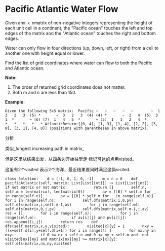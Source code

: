 # Pacific Atlantic Water Flow

Given an`m x n`matrix of non-negative integers representing the height of each unit cell in a continent, the "Pacific ocean" touches the left and top edges of the matrix and the "Atlantic ocean" touches the right and bottom edges.

Water can only flow in four directions \(up, down, left, or right\) from a cell to another one with height equal or lower.

Find the list of grid coordinates where water can flow to both the Pacific and Atlantic ocean.

**Note:**

1. The order of returned grid coordinates does not matter.
2. Both m and n are less than 150.

**Example:**

```text
Given the following 5x5 matrix:  Pacific ~   ~   ~   ~   ~        ~  1   2   2   3  (5) *       ~  3   2   3  (4) (4) *       ~  2   4  (5)  3   1  *       ~ (6) (7)  1   4   5  *       ~ (5)  1   1   2   4  *          *   *   *   *   * AtlanticReturn:[[0, 4], [1, 3], [1, 4], [2, 2], [3, 0], [3, 1], [4, 0]] (positions with parentheses in above matrix).
```

分析

类似_longest increasing path in matrix_

但是这里从结果出发，从四条边开始往里走 标记可达的点用visited。

这里有2个visited 表示2个海洋，最近结果要同时满足这俩visited.

```text
class Solution:    d = [-1, 0, 1, 0, -1]    m = n = 0    def pacificAtlantic(self, matrix: List[List[int]]) -> List[List[int]]:        if not matrix or not matrix:            return []        self.n, self.m = len(matrix), len(matrix[0])        av = [[0] * self.m for _ in range(self.n)]        pv = [[0] * self.m for _ in range(self.n)]        for i in range(self.n):            self.dfs(matrix,i,0,pv)            self.dfs(matrix,i,self.m-1,av)        for j in range(self.m):            self.dfs(matrix,0,j,pv)            self.dfs(matrix,self.n-1,j,av)        res = []        for i in range(self.n):             for j in range(self.m):                if av[i][j] and pv[i][j]:                    res.append([i,j])        return res    def dfs(self,matrix,x,y,visited):        visited[x][y] = 1        nxy = [(x+self.d[i],y+self.d[i+1]) for i in range(4) ]        for nx,ny in nxy:            if 0 <= nx < self.n and 0 <= ny < self.m and  not visited[nx][ny] and matrix[nx][ny] >= matrix[x][y]:                self.dfs(matrix,nx,ny,visited)
```

